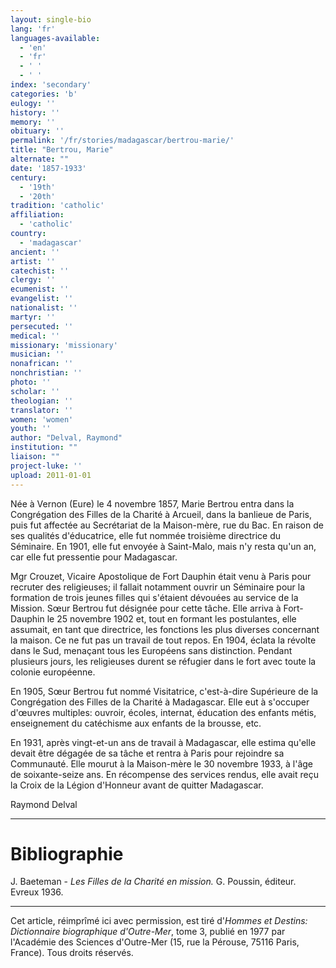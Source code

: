 ```yaml
---
layout: single-bio
lang: 'fr'
languages-available:
  - 'en'
  - 'fr'
  - ' '
  - ' '
index: 'secondary'
categories: 'b'
eulogy: ''
history: ''
memory: ''
obituary: ''
permalink: '/fr/stories/madagascar/bertrou-marie/'
title: "Bertrou, Marie"
alternate: ""
date: '1857-1933'
century:
  - '19th'
  - '20th'
tradition: 'catholic'
affiliation:
  - 'catholic'
country:
  - 'madagascar'
ancient: ''
artist: ''
catechist: ''
clergy: ''
ecumenist: ''
evangelist: ''
nationalist: ''
martyr: ''
persecuted: ''
medical: ''
missionary: 'missionary'
musician: ''
nonafrican: ''
nonchristian: ''
photo: ''
scholar: ''
theologian: ''
translator: ''
women: 'women'
youth: ''
author: "Delval, Raymond"
institution: ""
liaison: ""
project-luke: ''
upload: 2011-01-01
---
```




Née à Vernon (Eure) le 4 novembre 1857, Marie Bertrou entra dans la Congrégation des Filles de la Charité à Arcueil, dans la banlieue de Paris, puis fut affectée au Secrétariat de la Maison-mère, rue du Bac. En raison de ses qualités d'éducatrice, elle fut nommée troisième directrice du Séminaire. En 1901, elle fut envoyée à Saint-Malo, mais n'y resta qu'un an, car elle fut pressentie pour Madagascar.

Mgr Crouzet, Vicaire Apostolique de Fort Dauphin était venu à Paris pour recruter des religieuses; il fallait notamment ouvrir un Séminaire pour la formation de trois jeunes filles qui s'étaient dévouées au service de la Mission. Sœur Bertrou fut désignée pour cette tâche. Elle arriva à Fort-Dauphin le 25 novembre 1902 et, tout en formant les postulantes, elle assumait, en tant que directrice, les fonctions les plus diverses concernant la maison. Ce ne fut pas un travail de tout repos. En 1904, éclata la révolte dans le Sud, menaçant tous les Européens sans distinction. Pendant plusieurs jours, les religieuses durent se réfugier dans le fort avec toute la colonie européenne.

En 1905, Sœur Bertrou fut nommé Visitatrice, c'est-à-dire Supérieure de la Congrégation des Filles de la Charité à Madagascar. Elle eut à s'occuper d'œuvres multiples: ouvroir, écoles, internat, éducation des enfants métis, enseignement du catéchisme aux enfants de la brousse, etc.

En 1931, après vingt-et-un ans de travail à Madagascar, elle estima qu'elle devait être dégagée de sa tâche et rentra à Paris pour rejoindre sa Communauté. Elle mourut à la Maison-mère le 30 novembre 1933, à l'âge de soixante-seize ans. En récompense des services rendus, elle avait reçu la Croix de la Légion d'Honneur avant de quitter Madagascar.

Raymond Delval

---

# Bibliographie

J. Baeteman - *Les Filles de la Charité en mission.* G. Poussin, éditeur. Evreux
1936.

---

Cet article, réimprîmé ici avec permission, est tiré d'*Hommes et Destins: Dictionnaire biographique d'Outre-Mer*, tome 3, publié en 1977 par l'Académie des Sciences d'Outre-Mer (15, rue la Pérouse, 75116 Paris, France). Tous droits réservés.
